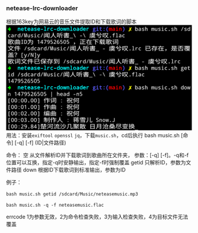 ### netease-lrc-downloader
根据163key为网易云的音乐文件提取ID和下载歌词的脚本
![预览图，描述了三个子命令的示例输出](https://github.com/Webpage-gh/netease-lrc-downloader/raw/refs/heads/main/preview.png)
用法：安装`exiftool` `openssl` `jq`，下载`music.sh`，cd后执行
bash music.sh [命令] [-q] [-f] (ID|文件路径)

命令：
空 从文件解析ID并下载歌词到歌曲所在文件夹，
参数：[-q] [-f]。-q和-f位置可以互换，指定-q时安静输出，指定-f时强制覆盖
getid 只解析ID，参数为文件路径
down 根据ID下载歌词到标准输出，参数为ID

例子：
```
bash music.sh getid /sdcard/Music/neteasemusic.mp3
```
```
bash music.sh -q -f neteasemusic.flac
```

errcode 1为参数无效，2为命令检查失败，3为输入检查失败，4为目标文件无法覆盖
